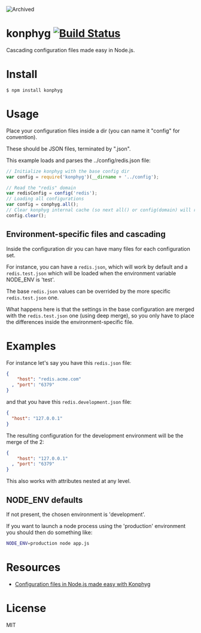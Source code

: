 ![Archived](https://img.shields.io/badge/Current_Status-archived-blue?style=flat)

# konphyg [![Build Status](https://secure.travis-ci.org/pgte/konphyg.png)](http://travis-ci.org/pgte/konphyg)

Cascading configuration files made easy in Node.js.

# Install

    $ npm install konphyg

# Usage

Place your configuration files inside a dir (you can name it "config" for convention).

These should be JSON files, terminated by ".json".

This example loads and parses the ../config/redis.json file:

```js
// Initialize konphyg with the base config dir
var config = require('konphyg')(__dirname + '../config');

// Read the "redis" domain
var redisConfig = config('redis');
// Loading all configurations
var config = conphyg.all();
// Clear konphyg internal cache (so next all() or config(domain) will re-read the files)
config.clear();
```

## Environment-specific files and cascading

Inside the configuration dir you can have many files for each configuration set.

For instance, you can have a `redis.json`, which will work by default and a `redis.test.json` which will be loaded when the environment variable NODE_ENV is 'test'.

The base `redis.json` values can be overrided by the more specific `redis.test.json` one.

What happens here is that the settings in the base configuration are merged with the `redis.test.json` one (using deep merge), so you only have to place the differences inside the environment-specific file.

# Examples

For instance let's say you have this `redis.json` file:

```json
{
    "host": "redis.acme.com"
  , "port": "6379"
}
```

and that you have this `redis.development.json` file:

```json
{
  "host": "127.0.0.1"
}
```

The resulting configuration for the development environment will be the merge of the 2:

```json
{
    "host": "127.0.0.1"
  , "port": "6379"
}
```

This also works with attributes nested at any level.

## NODE_ENV defaults

If not present, the chosen environment is 'development'.

If you want to launch a node process using the 'production' environment you should then do something like:

```bash
NODE_ENV=production node app.js
```

# Resources

* [Configuration files in Node.js made easy with Konphyg](http://metaduck.com/03-konphyg.html)

# License

MIT
